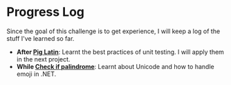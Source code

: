 # Progress Log

Since the goal of this challenge is to get experience, I will keep a log of the stuff I've learned so far.

+ **After [Pig Latin](Text/PigLatin)**: Learnt the best practices of unit testing. I will apply them in the next project.
+ **While [Check if palindrome](Text/CheckIfPalindrome)**: Learnt about Unicode and how to handle emoji in .NET.